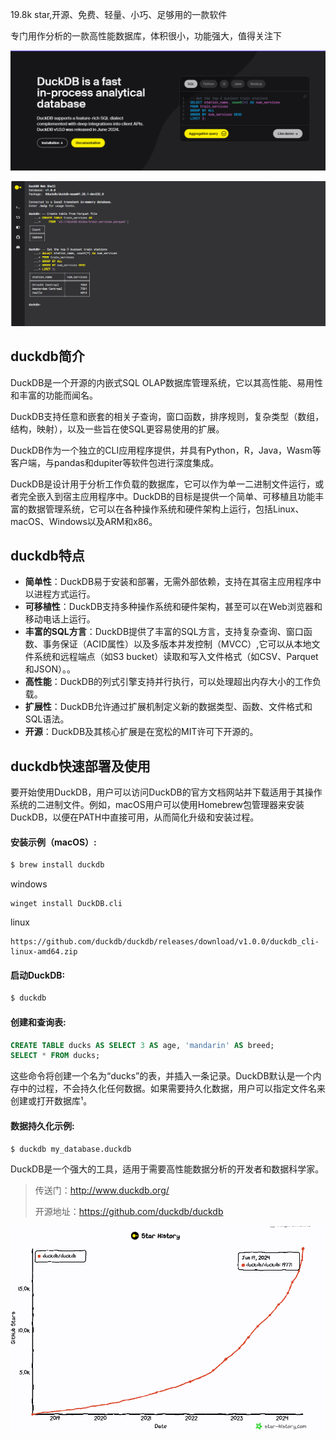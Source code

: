 19.8k star,开源、免费、轻量、小巧、足够用的一款软件

专门用作分析的一款高性能数据库，体积很小，功能强大，值得关注下

![alt text](image.png)

![alt text](image-1.png)

## duckdb简介
DuckDB是一个开源的内嵌式SQL OLAP数据库管理系统，它以其高性能、易用性和丰富的功能而闻名。

DuckDB支持任意和嵌套的相关子查询，窗口函数，排序规则，复杂类型（数组，结构，映射），以及一些旨在使SQL更容易使用的扩展。

DuckDB作为一个独立的CLI应用程序提供，并具有Python，R，Java，Wasm等客户端，与pandas和dupiter等软件包进行深度集成。

DuckDB是设计用于分析工作负载的数据库，它可以作为单一二进制文件运行，或者完全嵌入到宿主应用程序中。DuckDB的目标是提供一个简单、可移植且功能丰富的数据管理系统，它可以在各种操作系统和硬件架构上运行，包括Linux、macOS、Windows以及ARM和x86。

## duckdb特点
- **简单性**：DuckDB易于安装和部署，无需外部依赖，支持在其宿主应用程序中以进程方式运行。
- **可移植性**：DuckDB支持多种操作系统和硬件架构，甚至可以在Web浏览器和移动电话上运行。
- **丰富的SQL方言**：DuckDB提供了丰富的SQL方言，支持复杂查询、窗口函数、事务保证（ACID属性）以及多版本并发控制（MVCC）,它可以从本地文件系统和远程端点（如S3 bucket）读取和写入文件格式（如CSV、Parquet和JSON）。。
- **高性能**：DuckDB的列式引擎支持并行执行，可以处理超出内存大小的工作负载。
- **扩展性**：DuckDB允许通过扩展机制定义新的数据类型、函数、文件格式和SQL语法。
- **开源**：DuckDB及其核心扩展是在宽松的MIT许可下开源的。

## duckdb快速部署及使用

要开始使用DuckDB，用户可以访问DuckDB的官方文档网站并下载适用于其操作系统的二进制文件。例如，macOS用户可以使用Homebrew包管理器来安装DuckDB，以便在PATH中直接可用，从而简化升级和安装过程。

#### 安装示例（macOS）:
```bash
$ brew install duckdb
```

windows 

```
winget install DuckDB.cli
```

linux

```
https://github.com/duckdb/duckdb/releases/download/v1.0.0/duckdb_cli-linux-amd64.zip
```

#### 启动DuckDB:
```bash
$ duckdb
```

#### 创建和查询表:
```sql
CREATE TABLE ducks AS SELECT 3 AS age, 'mandarin' AS breed;
SELECT * FROM ducks;
```

这些命令将创建一个名为“ducks”的表，并插入一条记录。DuckDB默认是一个内存中的过程，不会持久化任何数据。如果需要持久化数据，用户可以指定文件名来创建或打开数据库¹。

#### 数据持久化示例:
```sql
$ duckdb my_database.duckdb
```

DuckDB是一个强大的工具，适用于需要高性能数据分析的开发者和数据科学家。

>传送门：http://www.duckdb.org/
>
>开源地址：https://github.com/duckdb/duckdb 


![alt text](image-2.png)
